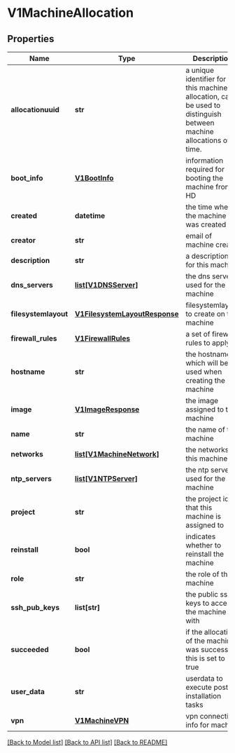 # V1MachineAllocation

## Properties
Name | Type | Description | Notes
------------ | ------------- | ------------- | -------------
**allocationuuid** | **str** | a unique identifier for this machine allocation, can be used to distinguish between machine allocations over time. | 
**boot_info** | [**V1BootInfo**](V1BootInfo.md) | information required for booting the machine from HD | [optional] 
**created** | **datetime** | the time when the machine was created | 
**creator** | **str** | email of machine creator | 
**description** | **str** | a description for this machine | [optional] 
**dns_servers** | [**list[V1DNSServer]**](V1DNSServer.md) | the dns servers used for the machine | [optional] 
**filesystemlayout** | [**V1FilesystemLayoutResponse**](V1FilesystemLayoutResponse.md) | filesystemlayout to create on this machine | [optional] 
**firewall_rules** | [**V1FirewallRules**](V1FirewallRules.md) | a set of firewall rules to apply | [optional] 
**hostname** | **str** | the hostname which will be used when creating the machine | 
**image** | [**V1ImageResponse**](V1ImageResponse.md) | the image assigned to this machine | [optional] 
**name** | **str** | the name of the machine | 
**networks** | [**list[V1MachineNetwork]**](V1MachineNetwork.md) | the networks of this machine | 
**ntp_servers** | [**list[V1NTPServer]**](V1NTPServer.md) | the ntp servers used for the machine | [optional] 
**project** | **str** | the project id that this machine is assigned to | 
**reinstall** | **bool** | indicates whether to reinstall the machine | 
**role** | **str** | the role of the machine | 
**ssh_pub_keys** | **list[str]** | the public ssh keys to access the machine with | 
**succeeded** | **bool** | if the allocation of the machine was successful, this is set to true | 
**user_data** | **str** | userdata to execute post installation tasks | [optional] 
**vpn** | [**V1MachineVPN**](V1MachineVPN.md) | vpn connection info for machine | [optional] 

[[Back to Model list]](../README.md#documentation-for-models) [[Back to API list]](../README.md#documentation-for-api-endpoints) [[Back to README]](../README.md)


